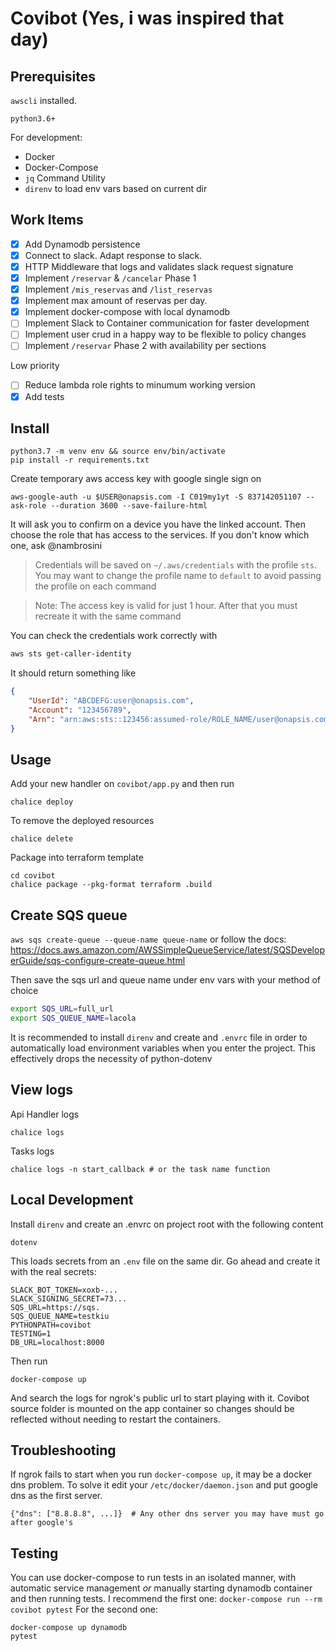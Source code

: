 # Covibot (Yes, i was inspired that day)

## Prerequisites
`awscli` installed.

`python3.6+`

For development:
- Docker
- Docker-Compose
- `jq` Command Utility
- `direnv` to load env vars based on current dir


## Work Items
- [x] Add Dynamodb persistence
- [x] Connect to slack. Adapt response to slack.
- [x] HTTP Middleware that logs and validates slack request signature
- [x] Implement `/reservar` & `/cancelar` Phase 1
- [x] Implement `/mis_reservas` and `/list_reservas`
- [x] Implement max amount of reservas per day.
- [x] Implement docker-compose with local dynamodb
- [ ] Implement Slack to Container communication for faster development
- [ ] Implement user crud in a happy way to be flexible to policy changes
- [ ] Implement `/reservar` Phase 2 with availability per sections

Low priority
- [ ] Reduce lambda role rights to minumum working version
- [x] Add tests

## Install
```
python3.7 -m venv env && source env/bin/activate
pip install -r requirements.txt
```
Create temporary aws access key with google single sign on
```
aws-google-auth -u $USER@onapsis.com -I C019my1yt -S 837142051107 --ask-role --duration 3600 --save-failure-html
```
It will ask you to confirm on a device you have the linked account.
Then choose the role that has access to the services. If you don't know which one, ask @nambrosini
> Credentials will be saved on `~/.aws/credentials` with the profile `sts`.
> You may want to change the profile name to `default` to avoid passing the profile on each command

> Note: The access key is valid for just 1 hour. After that you must recreate it with the same command

You can check the credentials work correctly with
```bash
aws sts get-caller-identity
```
It should return something like
```json
{
    "UserId": "ABCDEFG:user@onapsis.com",
    "Account": "123456789",
    "Arn": "arn:aws:sts::123456:assumed-role/ROLE_NAME/user@onapsis.com"
}
```


## Usage
Add your new handler on `covibot/app.py` and then run
```
chalice deploy
```
To remove the deployed resources 
```
chalice delete
```
Package into terraform template
```
cd covibot
chalice package --pkg-format terraform .build
```

## Create SQS queue
`aws sqs create-queue --queue-name queue-name`
or follow the docs:
https://docs.aws.amazon.com/AWSSimpleQueueService/latest/SQSDeveloperGuide/sqs-configure-create-queue.html

Then save the sqs url and queue name under env vars with your method of choice
```bash
export SQS_URL=full_url
export SQS_QUEUE_NAME=lacola
```

It is recommended to install `direnv` and create and `.envrc` file in order to automatically load
environment variables when you enter the project. This effectively drops the necessity of python-dotenv


## View logs

Api Handler logs

```
chalice logs
```

Tasks logs

```
chalice logs -n start_callback # or the task name function
```

## Local Development

Install `direnv` and create an .envrc on project root with the following content

```
dotenv
```

This loads secrets from an `.env` file on the same dir. Go ahead and create it with the real secrets:

```
SLACK_BOT_TOKEN=xoxb-...
SLACK_SIGNING_SECRET=73...
SQS_URL=https://sqs.
SQS_QUEUE_NAME=testkiu
PYTHONPATH=covibot
TESTING=1
DB_URL=localhost:8000
```

Then run

```
docker-compose up
```

And search the logs for ngrok's public url to start playing with it. Covibot source folder is mounted on the app
container so changes should be reflected without needing to restart the containers.

## Troubleshooting

If ngrok fails to start when you run `docker-compose up`, it may be a docker dns problem. To solve it edit
your `/etc/docker/daemon.json` and put google dns as the first server.

```
{"dns": ["8.8.8.8", ...]}  # Any other dns server you may have must go after google's
```

## Testing

You can use docker-compose to run tests in an isolated manner, with automatic service management _or_ manually starting
dynamodb container and then running tests. I recommend the first one:
```docker-compose run --rm covibot pytest```
For the second one:

```
docker-compose up dynamodb
pytest
```

